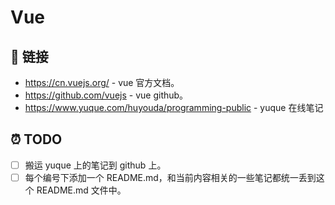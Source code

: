 # Vue

## 🔗 链接

- https://cn.vuejs.org/ - vue 官方文档。
- https://github.com/vuejs - vue github。
- https://www.yuque.com/huyouda/programming-public - yuque 在线笔记

## ⏰ TODO

- [ ] 搬运 yuque 上的笔记到 github 上。
- [ ] 每个编号下添加一个 README.md，和当前内容相关的一些笔记都统一丢到这个 README.md 文件中。